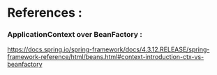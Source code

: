 






# References :

### ApplicationContext over BeanFactory :

https://docs.spring.io/spring-framework/docs/4.3.12.RELEASE/spring-framework-reference/html/beans.html#context-introduction-ctx-vs-beanfactory
